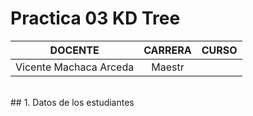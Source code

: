 # Practica 03 KD Tree
| DOCENTE | CARRERA | CURSO |
| :-: | :-: | :-: |
| Vicente Machaca Arceda | Maestr
<br/>
## 1. Datos de los estudiantes
